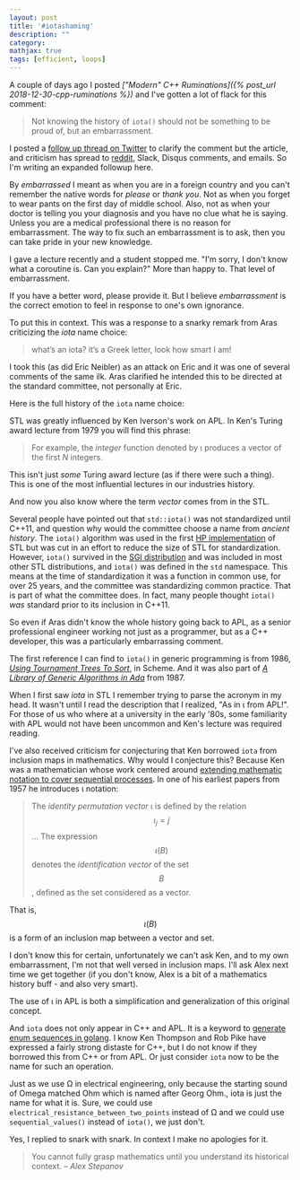 ```yaml
---
layout: post
title: '#iotashaming'
description: ""
category:
mathjax: true
tags: [efficient, loops]
---
```


A couple of days ago I posted _["Modern" C++ Ruminations]({% post_url 2018-12-30-cpp-ruminations %})_ and I've gotten a lot of flack for this comment:

> Not knowing the history of `iota()` should not be something to be proud of, but an embarrassment.

I posted a [follow up thread on Twitter](https://twitter.com/SeanParent/status/1080909441170518016) to clarify the comment but the article, and criticism has spread to [reddit](https://www.reddit.com/r/cpp/comments/ac3ntu/modern_c_ruminations/), Slack, Disqus comments, and emails. So I'm writing an expanded followup here.

By _embarrassed_ I meant as when you are in a foreign country and you can't remember the native words for _please_ or _thank you_. Not as when you forget to wear pants on the first day of middle school. Also, not as when your doctor is telling you your diagnosis and you have no clue what he is saying. Unless you are a medical professional there is no reason for embarrassment. The way to fix such an embarrassment is to ask, then you can take pride in your new knowledge.

I gave a lecture recently and a student stopped me. "I'm sorry, I don't know what a coroutine is. Can you explain?" More than happy to. That level of embarrassment.

If you have a better word, please provide it. But I believe _embarrassment_ is the correct emotion to feel in response to one's own ignorance.

To put this in context. This was a response to a snarky remark from Aras criticizing the _iota_ name choice:

> what’s an iota? it’s a Greek letter, look how smart I am!

I took this (as did Eric Neibler) as an attack on Eric and it was one of several comments of the same ilk. Aras clarified he intended this to be directed at the standard committee, not personally at Eric.

Here is the full history of the `iota` name choice:

STL was greatly influenced by Ken Iverson's work on APL. In Ken's Turing award lecture from 1979 you will find this phrase:

> For example, the _integer_ function denoted by &iota; produces a vector of the first _N_ integers.

This isn't just _some_ Turing award lecture (as if there were such a thing). This is one of the most influential lectures in our industries history.

And now you also know where the term _vector_ comes from in the STL.

Several people have pointed out that `std::iota()` was not standardized until C++11, and question why would the committee choose a name from _ancient history_. The `iota()` algorithm was used in the first [HP implementation](http://stepanovpapers.com/butler.hpl.hp/stl/examples/IOTA1.CPP) of STL but was cut in an effort to reduce the size of STL for standardization. However, `iota()` survived in the [SGI distribution](http://www.martinbroadhurst.com/stl/iota.html) and was included in most other STL distributions, and `iota()` was defined in the `std` namespace. This means at the time of standardization it was a function in common use, for over 25 years, and the committee was standardizing common practice. That is part of what the committee does. In fact, many people thought `iota()` _was_ standard prior to its inclusion in C++11.

So even if Aras didn't know the whole history going back to APL, as a senior professional engineer working not just as a programmer, but as a C++ developer, this was a particularly embarrassing comment.

The first reference I can find to `iota()` in generic programming is from 1986, _[Using Tournament Trees To Sort](http://stepanovpapers.com/TournamentTrees.pdf)_, in Scheme. And it was also part of _[A Library of Generic Algorithms in Ada](http://stepanovpapers.com/p216-musser.pdf)_ from 1987.

When I first saw _iota_ in STL I remember trying to parse the acronym in my head. It wasn't until I read the description that I realized, "As in &iota; from APL!". For those of us who where at a university in the early '80s, some familiarity with APL would not have been uncommon and Ken's lecture was required reading.

I've also received criticism for conjecturing that Ken borrowed `iota` from inclusion maps in mathematics. Why would I conjecture this? Because Ken was a mathematician whose work centered around [extending mathematic notation to cover sequential processes](http://www.jsoftware.com/papers/DFSP.htm). In one of his earliest papers from 1957 he introduces &iota; notation:

> The _identity permutation vector_ &iota; is defined by the relation $$\iota_{j} = j$$...
The expression $$\iota(B)$$ denotes the _identification vector_ of the set $$B$$, defined as the set considered as a vector.

That is, $$\iota(B)$$ is a form of an inclusion map between a vector and set.

I don't know this for certain, unfortunately we can't ask Ken, and to my own embarrassment, I'm not that well versed in inclusion maps. I'll ask Alex next time we get together (if you don't know, Alex is a bit of a mathematics history buff - and also very smart).

The use of &iota; in APL is both a simplification and generalization of this original concept.

And `iota` does not only appear in C++ and APL. It is a keyword to [generate enum sequences in golang](https://github.com/golang/go/wiki/Iota). I know Ken Thompson and Rob Pike have expressed a fairly strong distaste for C++, but I do not know if they borrowed this from C++ or from APL. Or just consider `iota` now to be the name for such an operation.

Just as we use &Omega; in electrical engineering, only because the starting sound of Omega matched Ohm which is named after Georg Ohm., iota is just the name for what it is. Sure, we could use `electrical_resistance_between_two_points` instead of &Omega; and we could use `sequential_values()` instead of `iota()`, we just don't.

Yes, I replied to snark with snark. In context I make no apologies for it.

> You cannot fully grasp mathematics until you understand its historical context. _– Alex Stepanov_
